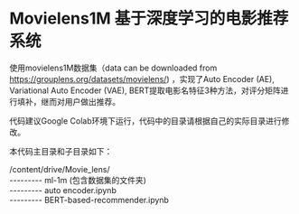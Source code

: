 # Movielens1M 基于深度学习的电影推荐系统
使用movielens1M数据集（data can be downloaded from https://grouplens.org/datasets/movielens/)
，实现了Auto Encoder (AE), Variational Auto Encoder (VAE), BERT提取电影名特征3种方法，对评分矩阵进行填补，继而对用户做出推荐。

代码建议Google Colab环境下运行，代码中的目录请根据自己的实际目录进行修改。  

本代码主目录和子目录如下：  

/content/drive/Movie_lens/  
--------- ml-1m (包含数据集的文件夹)  
--------- auto encoder.ipynb  
--------- BERT-based-recommender.ipynb  

